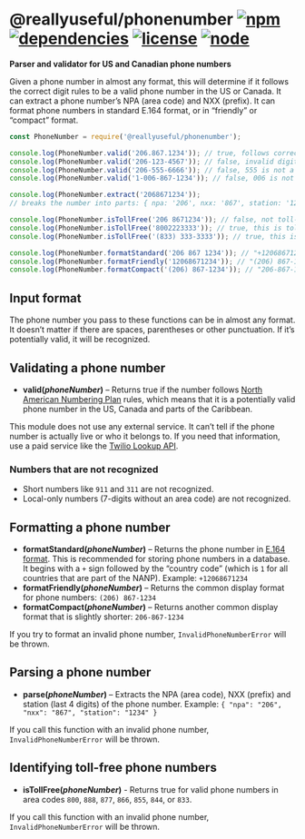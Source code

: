 # @reallyuseful/phonenumber [![npm](https://img.shields.io/npm/v/@reallyuseful/phonenumber.svg)](https://www.npmjs.com/package/@reallyuseful/phonenumber) [![dependencies](https://img.shields.io/david/natesilva/@reallyuseful/phonenumber.svg)](https://www.npmjs.com/package/@reallyuseful/phonenumber) [![license](https://img.shields.io/github/license/natesilva/@reallyuseful/phonenumber.svg)](https://github.com/natesilva/@reallyuseful/phonenumber/blob/master/LICENSE) [![node](https://img.shields.io/node/v/@reallyuseful/phonenumber.svg)](https://www.npmjs.com/package/@reallyuseful/phonenumber)

**Parser and validator for US and Canadian phone numbers**

Given a phone number in almost any format, this will determine if it follows the correct digit rules to be a valid phone number in the US or Canada. It can extract a phone number’s NPA (area code) and NXX (prefix). It can format phone numbers in standard E.164 format, or in “friendly” or “compact” format.

```javascript
const PhoneNumber = require('@reallyuseful/phonenumber');

console.log(PhoneNumber.valid('206.867.1234')); // true, follows correct digit pattern
console.log(PhoneNumber.valid('206-123-4567')); // false, invalid digit pattern
console.log(PhoneNumber.valid('206-555-6666')); // false, 555 is not a valid NXX
console.log(PhoneNumber.valid('1-006-867-1234')); // false, 006 is not a valid NPA

console.log(PhoneNumber.extract('2068671234'));
// breaks the number into parts: { npa: '206', nxx: '867', station: '1234' }

console.log(PhoneNumber.isTollFree('206 8671234')); // false, not toll-free
console.log(PhoneNumber.isTollFree('8002223333')); // true, this is toll-free
console.log(PhoneNumber.isTollFree('(833) 333-3333')); // true, this is toll-free

console.log(PhoneNumber.formatStandard('206 867 1234')); // "+12068671234" (E.164 format)
console.log(PhoneNumber.formatFriendly('12068671234')); // "(206) 867-1234"
console.log(PhoneNumber.formatCompact('(206) 867-1234')); // "206-867-1234"
```

## Input format

The phone number you pass to these functions can be in almost any format. It doesn’t matter if there are spaces, parentheses or other punctuation. If it’s potentially valid, it will be recognized.

## Validating a phone number

- **valid(_phoneNumber_)** – Returns true if the number follows [North American Numbering Plan](https://en.wikipedia.org/wiki/North_American_Numbering_Plan) rules, which means that it is a potentially valid phone number in the US, Canada and parts of the Caribbean.

This module does not use any external service. It can’t tell if the phone number is actually live or who it belongs to. If you need that information, use a paid service like the [Twilio Lookup API](https://www.twilio.com/lookup).

### Numbers that are not recognized

- Short numbers like `911` and `311` are not recognized.
- Local-only numbers (7-digits without an area code) are not recognized.

## Formatting a phone number

- **formatStandard(_phoneNumber_)** – Returns the phone number in [E.164 format](https://en.wikipedia.org/wiki/E.164). This is recommended for storing phone numbers in a database. It begins with a `+` sign followed by the “country code” (which is `1` for all countries that are part of the NANP). Example: `+12068671234`
- **formatFriendly(_phoneNumber_)** – Returns the common display format for phone numbers: `(206) 867-1234`
- **formatCompact(_phoneNumber_)** – Returns another common display format that is slightly shorter: `206-867-1234`

If you try to format an invalid phone number, `InvalidPhoneNumberError` will be thrown.

## Parsing a phone number

- **parse(_phoneNumber_)** – Extracts the NPA (area code), NXX (prefix) and station (last 4 digits) of the phone number. Example: `{ "npa": "206", "nxx": "867", "station": "1234" }`

If you call this function with an invalid phone number, `InvalidPhoneNumberError` will be thrown.

## Identifying toll-free phone numbers

- **isTollFree(_phoneNumber_)** - Returns true for valid phone numbers in area codes `800`, `888`, `877`, `866`, `855`, `844`, or `833`.

If you call this function with an invalid phone number, `InvalidPhoneNumberError` will be thrown.
